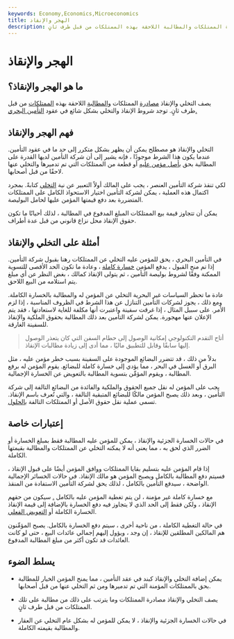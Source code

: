 ```yaml
---
keywords: Economy,Economics,Microeconomics
title: الهجر والإنقاذ
description: يصف التخلي والإنقاذ مصادرة الممتلكات والمطالبة اللاحقة بهذه الممتلكات من قبل طرف ثانٍ.
---
```


# الهجر والإنقاذ
## ما هو الهجر والإنقاذ؟

يصف التخلي والإنقاذ [مصادرة](/forfeiture) الممتلكات [والمطالبة](/insurance_claim) اللاحقة بهذه [الممتلكات](/property) من قبل طرف ثانٍ. توجد شروط الإنقاذ والتخلي بشكل شائع في عقود [التأمين البحري.](/insurance)

## فهم الهجر والإنقاذ

التخلي والإنقاذ هو مصطلح يمكن أن يظهر بشكل متكرر إلى حد ما في عقود التأمين. عندما يكون هذا الشرط موجودًا ، فإنه يشير إلى أن شركة التأمين لديها القدرة على المطالبة بحق [بأصل مؤمن عليه](/asset) أو قطعة من الممتلكات التي تم تدميرها والتخلي عنها لاحقًا من قبل أصحابها.

لكي تنقذ شركة التأمين العنصر ، يجب على المالك أولاً التعبير عن نية [التخلي](/abandonment) كتابةً. بمجرد اكتمال هذه العملية ، يمكن لشركة التأمين اختيار الاستحواذ الكامل على الممتلكات المتضررة بعد دفع قيمتها المؤمن عليها لحامل البوليصة.

يمكن أن تتجاوز قيمة بيع الممتلكات المبلغ المدفوع في المطالبة ، لذلك أحيانًا ما تكون حقوق الإنقاذ محل نزاع قانوني من قبل عدة أطراف.

## أمثلة على التخلي والإنقاذ

في التأمين البحري ، يحق للمؤمن عليه التخلي عن الممتلكات رهنا بقبول شركة التأمين. إذا تم منح القبول ، يدفع المؤمن [خسارة كاملة](/actual-total-loss) ، وعادة ما تكون الحد الأقصى للتسوية الممكنة وفقًا لشروط بوليصة التأمين ، ثم يتولى الإنقاذ كمالك ، بغض النظر عن أي مبلغ يتم استلامه من البيع اللاحق.

عادة ما تحظر السياسات غير البحرية التخلي عن المؤمن له والمطالبة بالخسارة الكاملة. ومع ذلك ، يجوز لشركات التأمين التنازل عن هذا الشرط في الظروف المناسبة ، إذا لزم الأمر. على سبيل المثال ، إذا غرقت سفينة واعتبرت أنها مكلفة للغاية لاستعادتها ، فقد يتم الإعلان عنها مهجورة. يمكن لشركة التأمين بعد ذلك المطالبة بحقوق الملكية والإنقاذ للسفينة الغارقة.

> أتاح التقدم التكنولوجي إمكانية الوصول إلى حطام السفن التي كان يتعذر الوصول إليها سابقًا وقابل للتطبيق ماليًا ، مما أدى إلى زيادة مطالبات الإنقاذ.

>

بدلاً من ذلك ، قد تتضرر البضائع الموجودة على السفينة بسبب خطر مؤمن عليه ، مثل البرق أو الغسل في البحر ، مما يؤدي إلى خسارة كاملة للبضائع. يقوم المؤمن له برفع المطالبة ، ويقوم المؤمِّن بتسوية المطالبة بالتعويض عن الخسارة الإجمالية.

يجب على المؤمن له نقل جميع الحقوق والملكية والفائدة من البضائع التالفة إلى شركة التأمين ، وبعد ذلك يصبح المؤمن مالكًا للبضائع المتبقية التالفة ، والتي تُعرف باسم الإنقاذ. تسمى عملية نقل حقوق الأصل أو الممتلكات التالفة [بالحلول](/subrogation).

## إعتبارات خاصة

في حالات الخسارة الجزئية والإنقاذ ، يمكن للمؤمن عليه المطالبة فقط بمبلغ الخسارة أو الضرر الذي لحق به ، مما يعني أنه لا يمكنه التخلي عن الممتلكات والمطالبة بقيمتها الكاملة.

إذا قام المؤمن عليه بتسليم بقايا الممتلكات ووافق المؤمن أيضًا على قبول الإنقاذ ، فسيتم دفع المطالبة بالكامل ويصبح المؤمن هو مالك الإنقاذ. في حالات الخسائر الإجمالية الواضحة ، سيدفع التأمين بالكامل ، لذلك يحق لشركة التأمين الاستفادة من المنقذ.

مع خسارة كاملة غير مؤمنة ، لن يتم تغطية المؤمن عليه بالكامل [.](/underinsurance) سيكون من حقهم الإنقاذ ، ولكن فقط إلى الحد الذي لا يتجاوز فيه دفع الخسارة بالإضافة إلى قيمة الإنقاذ الخسارة الكاملة أو [التعويض الفعلي](/indemnity).

في حالة التغطية الكاملة ، من ناحية أخرى ، سيتم دفع الخسارة بالكامل. يصبح المؤمِّنون هم المالكين المطلقين للإنقاذ ، إن وجد ، ويؤول إليهم إجمالي عائدات البيع ، حتى لو كانت العائدات قد تكون أكثر من مبلغ المطالبة المدفوع.

## يسلط الضوء

- يمكن إضافة التخلي والإنقاذ كبند في عقد التأمين ، مما يمنح المؤمن الخيار للمطالبة بحق بالممتلكات المؤمنة التي تم تدميرها ومن ثم التخلي عنها من قبل أصحابها.

- يصف التخلي والإنقاذ مصادرة الممتلكات وما يترتب على ذلك من مطالبة على تلك الممتلكات من قبل طرف ثانٍ.

- في حالات الخسارة الجزئية والإنقاذ ، لا يمكن للمؤمن له بشكل عام التخلي عن العقار والمطالبة بقيمته الكاملة.

